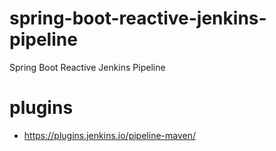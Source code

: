 # spring-boot-reactive-jenkins-pipeline
Spring Boot Reactive Jenkins Pipeline

# plugins

* https://plugins.jenkins.io/pipeline-maven/
